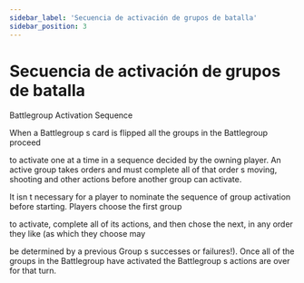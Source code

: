 ```yaml
---
sidebar_label: 'Secuencia de activación de grupos de batalla'
sidebar_position: 3
---
```


# Secuencia de activación de grupos de batalla

Battlegroup Activation Sequence

When a Battlegroup s card is flipped all the groups in the Battlegroup proceed

to activate one at a time in a sequence decided by the owning player. An active group takes orders and must complete all of that order s moving, shooting and other actions before another group can activate.

It isn t necessary for a player to nominate the sequence of group activation before starting. Players choose the first group

to activate, complete all of its actions, and then chose the next, in any order they like (as which they choose may

be determined by a previous Group s successes or failures!). Once all of the groups in the Battlegroup have activated the Battlegroup s actions are over for that turn.
